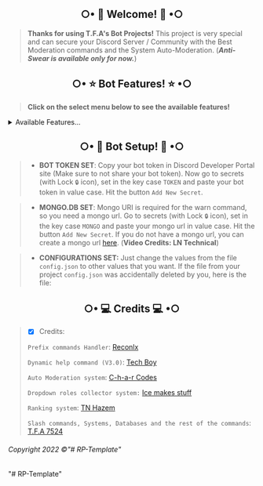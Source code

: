 <h2 align="center">○• 👋 Welcome! 👋 •○</h2>

> **Thanks for using T.F.A's Bot Projects!** This project is very special and can secure your Discord Server / Community with the Best Moderation commands and the System Auto-Moderation. (***Anti-Swear is available only for now.***)

<h2 align="center">○• ⭐ Bot Features! ⭐ •○</h2>

> **Click on the select menu below to see the available features!**

<details><summary>Available Features...</summary>
  
| Features             | Availability | 
| -------------------- | ------------ |
| Anti-Swear           |     ✅       |
| Anti-Link            |     ❌       |
| Best Mod Commands    |     ✅       |
| Auto-Mod             |     ✅       |
| Custom Prefix        |     ❌       |
| Permanent Database   |     ✅       |
| Welcomer             |     ✅       |
| Logging              |     ✅       |
| Menu(s)              |     ✅       |
| Slash Commands       |     ✅       |
| Dropdown Role        |     ✅       |
</details>

<h2 align="center">○• 🤖 Bot Setup! 🤖 •○</h2>

> - __BOT TOKEN SET__: Copy your bot token in Discord Developer Portal site (Make sure to not share your bot token). Now go to secrets (with Lock `🔒` icon), set in the key case `TOKEN` and paste your bot token in value case. Hit the button `Add New Secret`.


> - __MONGO.DB SET__: Mongo URI is required for the warn command, so you need a mongo url. Go to secrets (with Lock `🔒` icon), set in the key case `MONGO` and paste your mongo url in value case. Hit the button `Add New Secret`. If you do not have a mongo url, you can create a mongo url [here](https://www.youtube.com/watch?v=HhHzCfrqsoE). (**Video Credits: LN Technical**)
>
>

> - __CONFIGURATIONS SET:__ Just change the values from the file `config.json` to other values that you want. If the file from your project `config.json` was accidentally deleted by you, here is the file:

<h2 align="center">○• 💻 Credits 💻 •○</h2>

> - [x] Credits:
> 
> `Prefix commands Handler`: [Reconlx](https://www.youtube.com/c/reconlxx)
> 
> `Dynamic help command (V3.0)`: [Tech Boy](https://www.youtube.com/c/TechBoy2)
>
> `Auto Moderation system`: [C-h-a-r Codes](https://www.youtube.com/c/Char27)
>
> `Dropdown roles collector system:` [Ice makes stuff](https://www.youtube.com/c/IceMakesStuff)
>
> `Ranking system`: [TN Hazem](https://www.youtube.com/c/TNhazem)
> 
> `Slash commands, Systems, Databases and the rest of the commands`: [T.F.A 7524](https://www.youtube.com/c/TFA7524)
###### Copyright 2022 ©"# RP-Template" 
"# RP-Template" 
